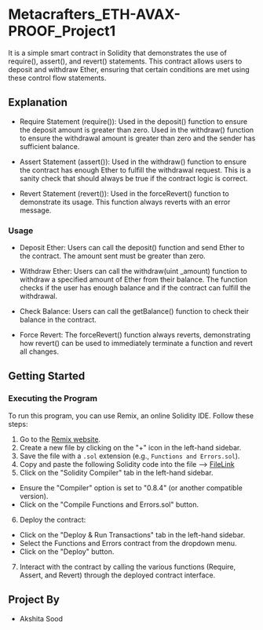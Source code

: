 # Metacrafters_ETH-AVAX-PROOF_Project1
It is a simple smart contract in Solidity that demonstrates the use of require(), assert(), and revert() statements. This contract allows users to deposit and withdraw Ether, ensuring that certain conditions are met using these control flow statements.

## Explanation
- Require Statement (require()):
Used in the deposit() function to ensure the deposit amount is greater than zero.
Used in the withdraw() function to ensure the withdrawal amount is greater than zero and the sender has sufficient balance.

- Assert Statement (assert()):
Used in the withdraw() function to ensure the contract has enough Ether to fulfill the withdrawal request. This is a sanity check that should always be true if the contract logic is correct.

- Revert Statement (revert()):
Used in the forceRevert() function to demonstrate its usage. This function always reverts with an error message.

### Usage

- Deposit Ether:
Users can call the deposit() function and send Ether to the contract. The amount sent must be greater than zero.

- Withdraw Ether:
Users can call the withdraw(uint _amount) function to withdraw a specified amount of Ether from their balance. The function checks if the user has enough balance and if the contract can fulfill the withdrawal.

- Check Balance:
Users can call the getBalance() function to check their balance in the contract.

- Force Revert:
The forceRevert() function always reverts, demonstrating how revert() can be used to immediately terminate a function and revert all changes.

## Getting Started

### Executing the Program

To run this program, you can use Remix, an online Solidity IDE. Follow these steps:

1. Go to the [Remix website](https://remix.ethereum.org/).
2. Create a new file by clicking on the "+" icon in the left-hand sidebar.
3. Save the file with a `.sol` extension (e.g., `Functions and Errors.sol`).
4. Copy and paste the following Solidity code into the file --> [FileLink](https://github.com/Anshuman161203/metacrafters_ETH-AVAX-PROOF_Project_Module_1/blob/main/Functions%20and%20Errors.sol)
5. Click on the "Solidity Compiler" tab in the left-hand sidebar.
- Ensure the "Compiler" option is set to "0.8.4" (or another compatible version).
- Click on the "Compile Functions and Errors.sol" button.
6. Deploy the contract:
- Click on the "Deploy & Run Transactions" tab in the left-hand sidebar.
- Select the Functions and Errors contract from the dropdown menu.
- Click on the "Deploy" button.
7. Interact with the contract by calling the various functions (Require, Assert, and Revert) through the deployed contract interface.

## Project By
- Akshita Sood
